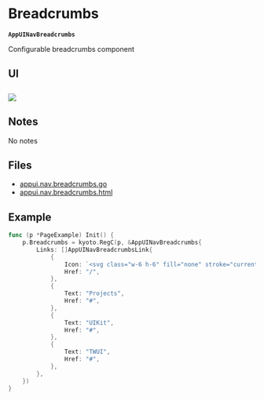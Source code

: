 
# Breadcrumbs

**`AppUINavBreadcrumbs`**

Configurable breadcrumbs component

## UI

<img style="margin-top: 10px" src="/assets/examples/breadcrumbs.jpg">

## Notes

No notes

## Files

- [appui.nav.breadcrumbs.go](https://github.com/kyoto-framework/uikit/blob/master/twui/appui.nav.breadcrumbs.go)
- [appui.nav.breadcrumbs.html](https://github.com/kyoto-framework/uikit/blob/master/twui/appui.nav.breadcrumbs.html)

## Example

```go
func (p *PageExample) Init() {
	p.Breadcrumbs = kyoto.RegC(p, &AppUINavBreadcrumbs{
		Links: []AppUINavBreadcrumbsLink{
            {
                Icon: `<svg class="w-6 h-6" fill="none" stroke="currentColor" viewBox="0 0 24 24" xmlns="http://www.w3.org/2000/svg"><path stroke-linecap="round" stroke-linejoin="round" stroke-width="2" d="M3 12l2-2m0 0l7-7 7 7M5 10v10a1 1 0 001 1h3m10-11l2 2m-2-2v10a1 1 0 01-1 1h-3m-6 0a1 1 0 001-1v-4a1 1 0 011-1h2a1 1 0 011 1v4a1 1 0 001 1m-6 0h6"></path></svg>`,
                Href: "/",
            },
            {
                Text: "Projects",
                Href: "#",
            },
            {
                Text: "UIKit",
                Href: "#",
            },
            {
                Text: "TWUI",
                Href: "#",
            },
        },
	})
}
```
